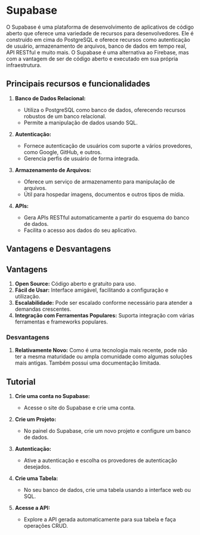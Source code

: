 # Supabase

O Supabase é uma plataforma de desenvolvimento de aplicativos de código aberto que oferece uma variedade de recursos para desenvolvedores. Ele é construído em cima do PostgreSQL e oferece recursos como autenticação de usuário, armazenamento de arquivos, banco de dados em tempo real, API RESTful e muito mais. O Supabase é uma alternativa ao Firebase, mas com a vantagem de ser de código aberto e executado em sua própria infraestrutura.

## Principais recursos e funcionalidades

1. **Banco de Dados Relacional:**
   - Utiliza o PostgreSQL como banco de dados, oferecendo recursos robustos de um banco relacional.
   - Permite a manipulação de dados usando SQL.

2. **Autenticação:**
   - Fornece autenticação de usuários com suporte a vários provedores, como Google, GitHub, e outros.
   - Gerencia perfis de usuário de forma integrada.

3. **Armazenamento de Arquivos:**
   - Oferece um serviço de armazenamento para manipulação de arquivos.
   - Útil para hospedar imagens, documentos e outros tipos de mídia.

4. **APIs:**
   - Gera APIs RESTful automaticamente a partir do esquema do banco de dados.
   - Facilita o acesso aos dados do seu aplicativo.

## Vantagens e Desvantagens

## Vantagens

1. **Open Source:** Código aberto e gratuito para uso.
2. **Fácil de Usar:** Interface amigável, facilitando a configuração e utilização.
3. **Escalabilidade:** Pode ser escalado conforme necessário para atender a demandas crescentes.
4. **Integração com Ferramentas Populares:** Suporta integração com várias ferramentas e frameworks populares.

### Desvantagens

1. **Relativamente Novo:** Como é uma tecnologia mais recente, pode não ter a mesma maturidade ou ampla comunidade como algumas soluções mais antigas. Também possui uma documentação limitada.

## Tutorial

1. **Crie uma conta no Supabase:**
   - Acesse o site do Supabase e crie uma conta.

2. **Crie um Projeto:**
   - No painel do Supabase, crie um novo projeto e configure um banco de dados.

3. **Autenticação:**
   - Ative a autenticação e escolha os provedores de autenticação desejados.

4. **Crie uma Tabela:**
   - No seu banco de dados, crie uma tabela usando a interface web ou SQL.

5. **Acesse a API:**
   - Explore a API gerada automaticamente para sua tabela e faça operações CRUD.

